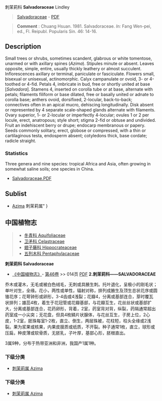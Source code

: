 刺茉莉科 **Salvadoraceae** Lindley

> [Salvadoraceae](http://www.iplant.cn/info/Salvadoraceae?t=foc) - [PDF](http://www.iplant.cn/foc/pdf/Salvadoraceae.pdf)


> **Comment** : 
> Chuang Hsuan. 1981. Salvadoraceae. *In:* Fang Wen-pei, ed., Fl. Reipubl. Popularis Sin. 46: 14-16.

## Description

Small trees or shrubs, sometimes scandent, glabrous or white tomentose, unarmed or with axillary spines (*Azima*). Stipules minute or absent. Leaves opposite, simple, entire, usually thickly leathery or almost succulent. Inflorescences axillary or terminal, paniculate or fasciculate. Flowers small, bisexual or unisexual, actinomorphic. Calyx campanulate or ovoid, 3- or 4-toothed or 4-fid. Petals 4, imbricate in bud, free or shortly united at base [*Salvadora*]. Stamens 4, inserted on corolla tube or at base, alternate with petals; filaments filiform or base dilated, free or basally united or adnate to corolla base; anthers ovoid, dorsifixed, 2-locular, back-to-back; connectives often in an apical mucro, dehiscing longitudinally. Disk absent or represented by 4 separate scale-shaped glands alternate with filaments. Ovary superior, 1- or 2-locular or imperfectly 4-locular; ovules 1 or 2 per locule, erect, anatropous; style short; stigma 2-fid or obtuse and undivided. Fruit an indehiscent berry or drupe; endocarp membranous or papery. Seeds commonly solitary, erect, globose or compressed, with a thin or cartilaginous testa, endosperm absent; cotyledons thick, base cordate; radicle straight.



### Statistics
Three genera and nine species: tropical Africa and Asia, often growing in somewhat saline soils; one species in China.


* [Salvadoraceae.PDF](http://www.iplant.cn/foc/pdf/Salvadoraceae.pdf)

## Sublist

* [Azima](http://www.iplant.cn/info/Azima?t=foc) 刺茉莉属"
}

## 中国植物志

> * [冬青科  Aquifoliaceae](Aquifoliaceae-冬青科.md)
> * [卫矛科  Celastraceae](Celastraceae-卫矛科.md)
> * [翅子藤科  Hippocrateaceae](http://www.iplant.cn/info/Hippocrateaceae?t=z)
> * [五列木科  Pentaphylacaceae](http://www.iplant.cn/info/Pentaphylacaceae?t=z)


**刺茉莉科 Salvadoraceae**

* [《中国植物志》](http://www.iplant.cn/frps)- [第46卷](http://www.iplant.cn/frps/vol/46) >> 014页 [PDF](http://www.iplant.cn/frps/pdf/46/014z.pdf)
**2.刺茉莉科——SALVADORACEAE**

乔木或灌木，无毛或被白色绒毛，无刺或具腋生刺。托叶退化，呈极小的刚毛状；单叶对生，全缘。花小，两性或单性，辐射对称，排列成腋生及顶生总状花序或圆锥花序；花萼钟形或卵形，3-4齿或4浅裂；花瓣4，分离或基部连合，芽时覆瓦状排列；雄蕊4枚，着生于花冠管或花瓣基部，与花瓣互生，花丝丝状或基部扩大，分离或基部连合，花药卵形，背着，2室，药室背对背，纵裂，药隔通常超出药室成一小尖突；无花盘，但具4枚鳞片状腺体，与花丝互生，子房上位，2心皮，1-2室，胚珠每室1-2枚，直立、倒生，两层珠被，花柱短，柱头全缘或2浅裂。果为浆果或核果，内果皮膜质或纸质，不开裂。种子通常1枚，直立，球形或压扁，种皮薄或软骨质，无胚乳，子叶厚，基部心形，胚根直出。

3属9种，分布于热带亚洲和非洲，我国产1属1种。

### 下级分类
* [刺茉莉属  Azima](Azima-刺茉莉属.md)

### 下级分类
* [刺茉莉属  Azima](http://iplant.cn/info/sp/Azima?t=z)
